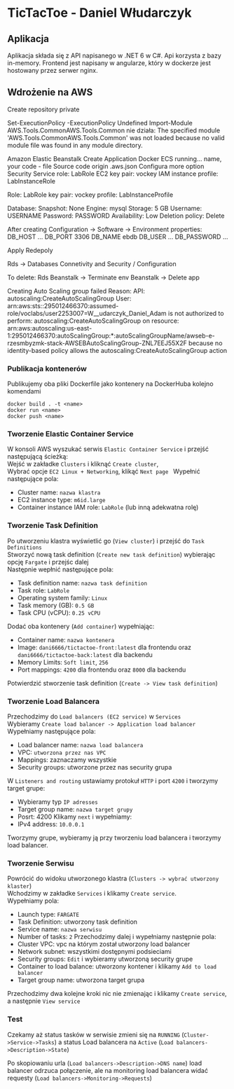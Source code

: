 # TicTacToe - Daniel Włudarczyk

## Aplikacja

Aplikacja składa się z API napisanego w .NET 6 w C#. Api korzysta z bazy in-memory. Frontend jest napisany w angularze, który w dockerze jest hostowany przez serwer nginx.

## Wdrożenie na AWS

Create repository
private

Set-ExecutionPolicy -ExecutionPolicy Undefined
Import-Module AWS.Tools.CommonAWS.Tools.Common nie działa:
    The specified module 'AWS.Tools.CommonAWS.Tools.Common' was not loaded because no valid module file
    was found in any module directory.

Amazon Elastic Beanstalk
Create Application
Docker 
ECS running...
name, 
your code - file
Source code origin .aws.json
Configura more option
Security
Service role: LabRole
EC2 key pair: vockey
IAM instance profile: LabInstanceRole


Role: LabRole
key pair: vockey
profile: LabInstanceProfile

Database:
Snapshot: None
Engine: mysql
Storage: 5 GB
Username: USERNAME
Password: PASSWORD
Availability: Low
Deletion policy: Delete

After creating
Configuration -> Software -> Environment properties:
DB_HOST ...
DB_PORT 3306
DB_NAME ebdb
DB_USER ...
DB_PASSWORD ...

Apply
Redepoly

Rds -> Databases
Connetivity and Security / Configuration

To delete:
Rds
Beanstalk -> Terminate env
Beanstalk -> Delete app

Creating Auto Scaling group failed Reason: API: autoscaling:CreateAutoScalingGroup User: arn:aws:sts::295012466370:assumed-role/voclabs/user2253007=W__udarczyk_Daniel_Adam is not authorized to perform: autoscaling:CreateAutoScalingGroup on resource: arn:aws:autoscaling:us-east-1:295012466370:autoScalingGroup:*:autoScalingGroupName/awseb-e-rzesmbyzmk-stack-AWSEBAutoScalingGroup-ZNL7EEJ55X2F because no identity-based policy allows the autoscaling:CreateAutoScalingGroup action


<!-- Nie może stworzyć środowiska:
You do not have enough permissions. Failed to create default instance profile: User: arn:aws:sts::295012466370:assumed-role/voclabs/user2253007=W__udarczyk_Daniel_Adam is not authorized to perform: iam:CreateRole on resource: arn:aws:iam::295012466370:role/aws-elasticbeanstalk-ec2-role because no identity-based policy allows the iam:CreateRole action (Service: AmazonIdentityManagement; Status Code: 403; Error Code: AccessDenied; Request ID: bfe14271-27a7-4f7c-aa23-673c971a8f8a; Proxy: null) -->


### Publikacja kontenerów

Publikujemy oba pliki Dockerfile jako kontenery na DockerHuba kolejno komendami
```
docker build . -t <name>
docker run <name>
docker push <name>
```

### Tworzenie Elastic Container Service

W konsoli AWS wyszukać serwis `Elastic Container Service` i przejść następującą ścieżką:  
Wejść w zakładke `Clusters` i kliknąć `Create cluster`,  
Wybrać opcje `EC2 Linux + Networking`, klikąć `Next page ` 
Wypełnić następujące pola:  
* Cluster name: `nazwa klastra`
* EC2 instance type: `m6id.large`
* Container instance IAM role: `LabRole` (lub inną adekwatna rolę)

### Tworzenie Task Definition

Po utworzeniu klastra wyświetlić go (`View cluster`) i przejść do `Task Definitions`  
Stworzyć nową task definition (`Create new task definition`) wybierając opcję `Fargate` i przejśc dalej  
Następnie wepłnić następujące pola:
* Task definition name: `nazwa task definition`
* Task role: `LabRole`
* Operating system family: `Linux`
* Task memory (GB): `0.5 GB`
* Task CPU (vCPU): `0.25 vCPU`

Dodać oba kontenery (`Add container`) wypełniając:
* Container name: `nazwa kontenera`
* Image: `dani6666/tictactoe-front:latest` dla frontendu oraz `dani6666/tictactoe-back:latest` dla backendu
* Memory Limits: `Soft limit`, `256`
* Port mappings: `4200` dla frontendu oraz `8000` dla backendu  

Potwierdzić stworzenie task definition (`Create -> View task definition`)

### Tworzenie Load Balancera

Przechodzimy do `Load balancers (EC2 service)` w `Services`  
Wybieramy `Create load balancer -> Application load balancer`
Wypełniamy następujące pola:
* Load balancer name: `nazwa load balancera`
* VPC: `utworzona przez nas VPC`
* Mappings: zaznaczamy wszystkie
* Security groups: utworzone przez nas security grupa

W `Listeners and routing` ustawiamy protokuł `HTTP` i port `4200` i tworzymy target grupe:
* Wybieramy typ `IP adresses`
* Target group name: `nazwa target grupy`
* Posrt: 4200
Klikamy `next` i wypełniamy:
* IPv4 address: `10.0.0.1`

Tworzymy grupe, wybieramy ją przy tworzeniu load balancera i tworzymy load balancer.

### Tworzenie Serwisu

Powrócić do widoku utworzonego klastra (`Clusters -> wybrać utworzony klaster`)  
Wchodzimy w zakładke `Services` i klikamy `Create service`.  
Wypełniamy pola:
* Launch type: `FARGATE`
* Task Definition: utworzony task definition
* Service name: `nazwa serwisu`
* Number of tasks: `2`
Przechodzimy dalej i wypełniamy następnie pola:
* Cluster VPC: vpc na którym został utworzony load balancer
* Network subnet: wszystkimi dostępnymi podsieciami
* Security groups: `Edit` i wybieramy utworzoną security grupe
* Container to load balance: utworzony kontener i klikamy `Add to load balancer`
* Target group name: utworzona target grupa

Przechodzimy dwa kolejne kroki nic nie zmienając i klikamy `Create service`, a następnie `View service`

### Test

Czekamy aż status tasków w serwisie zmieni się na `RUNNING` (`Cluster->Service->Tasks`) a status Load balancera na `Active` (`Load balancers->Description->State`)

Po skopiowaniu urla (`Load balancers->Description->DNS name`) load balancer odrzuca połączenie, ale na monitoring load balancera widać requesty (`Load balancers->Monitoring->Requests`)